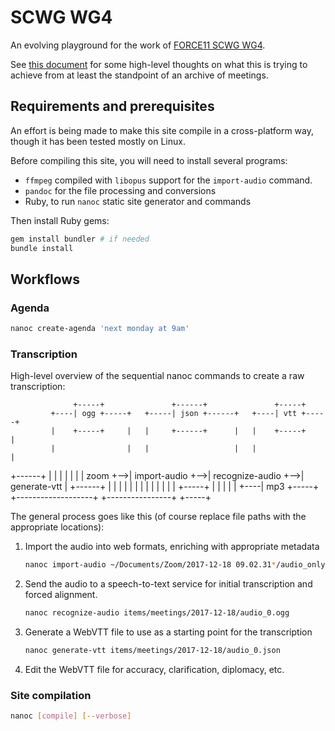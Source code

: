 # SCWG WG4

An evolving playground for the work of [FORCE11 SCWG WG4].

See [this document][requirements] for some high-level thoughts on what this is
trying to achieve from at least the standpoint of an archive of meetings.

## Requirements and prerequisites

An effort is being made to make this site compile in a cross-platform way,
though it has been tested mostly on Linux.

Before compiling this site, you will need to install several programs:

* `ffmpeg` compiled with `libopus` support for the `import-audio` command.
* `pandoc` for the file processing and conversions
* Ruby, to run `nanoc` static site generator and commands

Then install Ruby gems:

```bash
gem install bundler # if needed
bundle install
```

## Workflows

### Agenda

```bash
nanoc create-agenda 'next monday at 9am'
```

### Transcription

High-level overview of the sequential nanoc commands to create a raw
transcription:

                  +-----+               +------+               +-----+
             +----| ogg +-----+   +-----| json +------+   +----| vtt +-----+
             |    +-----+     |   |     +------+      |   |    +-----+     |
             |                |   |                   |   |                |
  +------+   |                |   |                   |   |                |
  | zoom +-->|  import-audio  +-->|  recognize-audio  +-->|  generate-vtt  |
  +------+   |                |   |                   |   |                |
             |                |   |                   |   |                |
             |    +-----+     |   |                   |   |                |
             +----| mp3 +-----+   +-------------------+   +----------------+
                  +-----+

The general process goes like this (of course replace file paths with the
appropriate locations):

1. Import the audio into web formats, enriching with appropriate metadata
    ```bash
    nanoc import-audio ~/Documents/Zoom/2017-12-18 09.02.31*/audio_only.m4a
    ```
2. Send the audio to a speech-to-text service for initial transcription and
   forced alignment.
    ```bash
    nanoc recognize-audio items/meetings/2017-12-18/audio_0.ogg
    ```
3. Generate a WebVTT file to use as a starting point for the transcription
    ```bash
    nanoc generate-vtt items/meetings/2017-12-18/audio_0.json
    ```
4. Edit the WebVTT file for accuracy, clarification, diplomacy, etc.

### Site compilation

```bash
nanoc [compile] [--verbose]
```

[FORCE11 SCWG WG4]: https://www.force11.org/group/scholarly-commons-working-group/wg4enabling-technologies-and-infrastructures
[requirements]: https://docs.google.com/document/d/1Dd075OgS3siZS5zdwPrR6Wrn7zltJhUv66TXJMKTkxU/edit#
